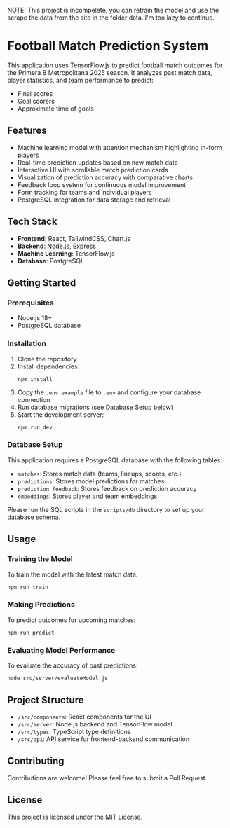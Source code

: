 NOTE: This project is incompelete, you can retrain the model and use the scrape the data from the site in the folder data.
I'm too lazy to continue.

# Football Match Prediction System

This application uses TensorFlow.js to predict football match outcomes for the Primera B Metropolitana 2025 season. It analyzes past match data, player statistics, and team performance to predict:

- Final scores
- Goal scorers
- Approximate time of goals

## Features

- Machine learning model with attention mechanism highlighting in-form players
- Real-time prediction updates based on new match data
- Interactive UI with scrollable match prediction cards
- Visualization of prediction accuracy with comparative charts
- Feedback loop system for continuous model improvement
- Form tracking for teams and individual players
- PostgreSQL integration for data storage and retrieval

## Tech Stack

- **Frontend**: React, TailwindCSS, Chart.js
- **Backend**: Node.js, Express
- **Machine Learning**: TensorFlow.js
- **Database**: PostgreSQL

## Getting Started

### Prerequisites

- Node.js 18+
- PostgreSQL database

### Installation

1. Clone the repository
2. Install dependencies:
   ```
   npm install
   ```
3. Copy the `.env.example` file to `.env` and configure your database connection
4. Run database migrations (see Database Setup below)
5. Start the development server:
   ```
   npm run dev
   ```

### Database Setup

This application requires a PostgreSQL database with the following tables:

- `matches`: Stores match data (teams, lineups, scores, etc.)
- `predictions`: Stores model predictions for matches
- `prediction_feedback`: Stores feedback on prediction accuracy
- `embeddings`: Stores player and team embeddings

Please run the SQL scripts in the `scripts/db` directory to set up your database schema.

## Usage

### Training the Model

To train the model with the latest match data:

```
npm run train
```

### Making Predictions

To predict outcomes for upcoming matches:

```
npm run predict
```

### Evaluating Model Performance

To evaluate the accuracy of past predictions:

```
node src/server/evaluateModel.js
```

## Project Structure

- `/src/components`: React components for the UI
- `/src/server`: Node.js backend and TensorFlow model
- `/src/types`: TypeScript type definitions
- `/src/api`: API service for frontend-backend communication

## Contributing

Contributions are welcome! Please feel free to submit a Pull Request.

## License

This project is licensed under the MIT License.
